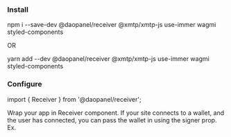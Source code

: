 ### Install

npm i --save-dev @daopanel/receiver @xmtp/xmtp-js use-immer wagmi styled-components

OR

yarn add --dev @daopanel/receiver @xmtp/xmtp-js use-immer wagmi styled-components

### Configure

import { Receiver } from '@daopanel/receiver';

Wrap your app in Receiver component.
If your site connects to a wallet, and the user has connected, you can pass the wallet in using the signer prop.
Ex. <Receiver signer={signer} />
